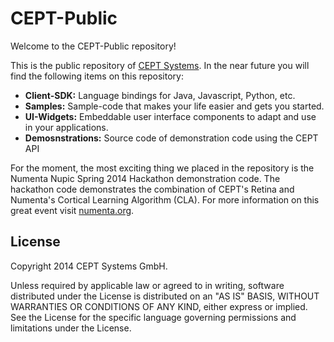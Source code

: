 CEPT-Public
===========
Welcome to the CEPT-Public repository!

This is the public repository of [CEPT Systems](http://www.cept.at/).
In the near future you will find the following items on this repository:

<UL>
<LI><B>Client-SDK:</B> Language bindings for Java, Javascript, Python, etc.</LI>
<LI><B>Samples:</B> Sample-code that makes your life easier and gets you started.</LI>
<LI><B>UI-Widgets:</B> Embeddable user interface components to adapt and use in your applications.</LI>
<LI><B>Demosnstrations:</B> Source code of demonstration code using the CEPT API</LI>
</UL>

For the moment, the most exciting thing we placed in the repository is the Numenta Nupic Spring 2014 Hackathon demonstration code.
The hackathon code demonstrates the combination of CEPT's Retina and Numenta's Cortical Learning Algorithm (CLA).
For more information on this great event visit [numenta.org](http://numenta.org). 


License
-------

Copyright 2014 CEPT Systems GmbH.

Unless required by applicable law or agreed to in writing, software
distributed under the License is distributed on an "AS IS" BASIS,
WITHOUT WARRANTIES OR CONDITIONS OF ANY KIND, either express or implied.
See the License for the specific language governing permissions and
limitations under the License.
